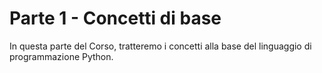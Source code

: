# Parte 1 - Concetti di base

In questa parte del Corso, tratteremo i concetti alla base del linguaggio di programmazione Python.

